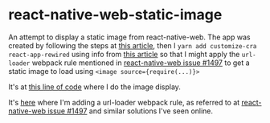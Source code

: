 # react-native-web-static-image
An attempt to display a static image from react-native-web. The app was created by following the steps at [this article](https://medium.com/@aureliomerenda/create-a-native-web-app-with-react-native-web-419acac86b82), then I `yarn add customize-cra react-app-rewired` using info from [this article](https://mmazzarolo.com/blog/2020-10-24-adding-react-native-web/) so that I might apply the `url-loader` webpack rule mentioned in [react-native-web issue #1497](https://github.com/necolas/react-native-web/issues/1497) to get a static image to load using `<image source={require(...)}>`

It's at [this line of code](https://github.com/jkoutavas/react-native-web-static-image/blob/7744f7687704f552a7f1906758dc8612e4410d67/app/src/App.js#L54) where I do the image display.

It's [here](https://github.com/jkoutavas/react-native-web-static-image/blob/570880720deed489bb4cb49b115f2c4e20dc9364/app/config-overrides.js#L5) where I'm adding a url-loader webpack rule, as referred to at [react-native-web issue #1497](https://github.com/necolas/react-native-web/issues/1497) and similar solutions I've seen online.
